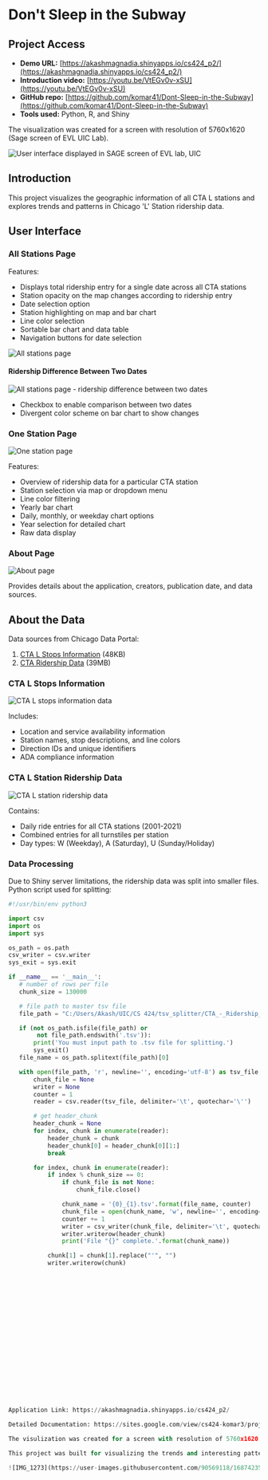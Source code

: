 # Don't Sleep in the Subway

## Project Access

- **Demo URL:** [https://akashmagnadia.shinyapps.io/cs424_p2/](https://akashmagnadia.shinyapps.io/cs424_p2/)
- **Introduction video:** [https://youtu.be/VtEGv0v-xSU](https://youtu.be/VtEGv0v-xSU)
- **GitHub repo:** [https://github.com/komar41/Dont-Sleep-in-the-Subway](https://github.com/komar41/Dont-Sleep-in-the-Subway)
- **Tools used:** Python, R, and Shiny

The visualization was created for a screen with resolution of 5760x1620 (Sage screen of EVL UIC Lab).

<p>
  <img src="https://komar41.github.io/assets/img/projects/dont_sleep_in_the_subway/sage.jpeg" alt="User interface displayed in SAGE screen of EVL lab, UIC">
</p>

## Introduction

This project visualizes the geographic information of all CTA L stations and explores trends and patterns in Chicago 'L' Station ridership data.

## User Interface

### All Stations Page

Features:
- Displays total ridership entry for a single date across all CTA stations
- Station opacity on the map changes according to ridership entry
- Date selection option
- Station highlighting on map and bar chart
- Line color selection
- Sortable bar chart and data table
- Navigation buttons for date selection

<p>
  <img src="https://komar41.github.io/assets/img/projects/dont_sleep_in_the_subway/overview/Overview%201.png" alt="All stations page">
</p>

#### Ridership Difference Between Two Dates

<p>
  <img src="comparison.png" alt="All stations page - ridership difference between two dates">
</p>

- Checkbox to enable comparison between two dates
- Divergent color scheme on bar chart to show changes

### One Station Page

<p>
  <img src="findings.png" alt="One station page">
</p>

Features:
- Overview of ridership data for a particular CTA station
- Station selection via map or dropdown menu
- Line color filtering
- Yearly bar chart
- Daily, monthly, or weekday chart options
- Year selection for detailed chart
- Raw data display

### About Page

<p>
  <img src="findings.png" alt="About page">
</p>

Provides details about the application, creators, publication date, and data sources.

## About the Data

Data sources from Chicago Data Portal:

1. [CTA L Stops Information](https://data.cityofchicago.org/Transportation/CTA-System-Information-List-of-L-Stops/8pix-ypme) (48KB)
2. [CTA Ridership Data](https://data.cityofchicago.org/Transportation/CTA-Ridership-L-Station-Entries-Daily-Totals/5neh-572f) (39MB)

### CTA L Stops Information

<p>
  <img src="data.png" alt="CTA L stops information data">
</p>

Includes:
- Location and service availability information
- Station names, stop descriptions, and line colors
- Direction IDs and unique identifiers
- ADA compliance information

### CTA L Station Ridership Data

<p>
  <img src="data.png" alt="CTA L station ridership data">
</p>

Contains:
- Daily ride entries for all CTA stations (2001-2021)
- Combined entries for all turnstiles per station
- Day types: W (Weekday), A (Saturday), U (Sunday/Holiday)

### Data Processing

Due to Shiny server limitations, the ridership data was split into smaller files. Python script used for splitting:

```python
#!/usr/bin/env python3

import csv
import os
import sys

os_path = os.path
csv_writer = csv.writer
sys_exit = sys.exit

if __name__ == '__main__':
   # number of rows per file
   chunk_size = 130000

   # file path to master tsv file
   file_path = "C:/Users/Akash/UIC/CS 424/tsv_splitter/CTA_-_Ridership_-__L__Station_Entries_-_Daily_Totals.tsv"

   if (not os_path.isfile(file_path) or 
        not file_path.endswith('.tsv')):
       print('You must input path to .tsv file for splitting.')
       sys_exit()
   file_name = os_path.splitext(file_path)[0]

   with open(file_path, 'r', newline='', encoding='utf-8') as tsv_file:
       chunk_file = None
       writer = None
       counter = 1
       reader = csv.reader(tsv_file, delimiter='\t', quotechar='\'')

       # get header_chunk
       header_chunk = None
       for index, chunk in enumerate(reader):
           header_chunk = chunk
           header_chunk[0] = header_chunk[0][1:]
           break

       for index, chunk in enumerate(reader):
           if index % chunk_size == 0:
               if chunk_file is not None:
                   chunk_file.close()

               chunk_name = '{0}_{1}.tsv'.format(file_name, counter)
               chunk_file = open(chunk_name, 'w', newline='', encoding='utf-8')
               counter += 1
               writer = csv_writer(chunk_file, delimiter='\t', quotechar='\'')
               writer.writerow(header_chunk)
               print('File "{}" complete.'.format(chunk_name))

           chunk[1] = chunk[1].replace("'", "")
           writer.writerow(chunk)




















Application Link: https://akashmagnadia.shinyapps.io/cs424_p2/

Detailed Documentation: https://sites.google.com/view/cs424-komar3/project-2

The visulization was created for a screen with resolution of 5760x1620 (Sage screen of EVL UIC Lab). [For reference see picture below]

This project was built for visualizing the trends and interesting patterns in all Chicago 'L' Station ridership data over the years (2001-2021).

![IMG_1273](https://user-images.githubusercontent.com/90569118/168742352-4cb317f3-dbf4-456e-b3c7-d1a05a7c861c.jpg)
